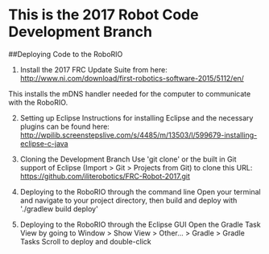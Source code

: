 # This is the 2017 Robot Code Development Branch

##Deploying Code to the RoboRIO

1. Install the 2017 FRC Update Suite from here:
<http://www.ni.com/download/first-robotics-software-2015/5112/en/>

  This installs the mDNS handler needed for the computer to communicate with the RoboRIO.

2. Setting up Eclipse
Instructions for installing Eclipse and the necessary plugins can be found here:
<http://wpilib.screenstepslive.com/s/4485/m/13503/l/599679-installing-eclipse-c-java>

3. Cloning the Development Branch
Use 'git clone' or the built in Git support of Eclipse (Import > Git > Projects from Git) to clone this URL:
<https://github.com/iliterobotics/FRC-Robot-2017.git>

4. Deploying to the RoboRIO through the command line
Open your terminal and navigate to your project directory, then build and deploy with './gradlew build deploy'

5. Deploying to the RoboRIO through the Eclipse GUI 
Open the Gradle Task View by going to Window > Show View > Other... > Gradle > Gradle Tasks
Scroll to deploy and double-click







